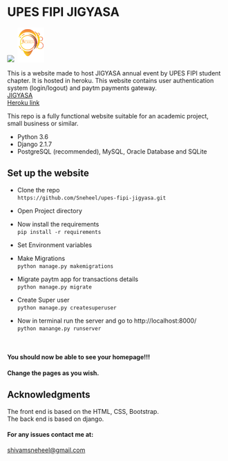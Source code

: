 # UPES FIPI JIGYASA
<img src="https://www.fipi.org.in/employees_data/images/fipi.png" height="70">&nbsp;&nbsp;<img src="https://github.com/Sneheel/upes-fipi-jigyasa/blob/master/static/images/jigyasa.png" height="80">


This is a website made to host JIGYASA annual event by UPES FIPI student chapter. It is hosted in heroku. This website contains user authentication system (login/logout) and paytm payments gateway.  
[JIGYASA](https://www.upesjigyasa.com/)  
[Heroku link](https://upesjigyasa.herokuapp.com/)  

This repo is a fully functional website suitable for an academic project, small business or similar.  
* Python 3.6  
* Django 2.1.7  
* PostgreSQL (recommended), MySQL, Oracle Database and SQLite  

## Set up the website
* Clone the repo  
`https://github.com/Sneheel/upes-fipi-jigyasa.git`

* Open Project directory  
* Now install the requirements  
`pip install -r requirements`

* Set Environment variables
* Make Migrations  
`python manage.py makemigrations`

* Migrate paytm app for transactions details  
`python manage.py migrate`

* Create Super user  
`python manage.py createsuperuser`

* Now in terminal run the server and go to http://localhost:8000/  
`python manange.py runserver`
<br>

#### You should now be able to see your homepage!!!  
#### Change the pages as you wish.

## Acknowledgments

The front end is based on the HTML, CSS, Bootstrap.  
The back end is based on django.

#### For any issues contact me at:
shivamsneheel@gmail.com
